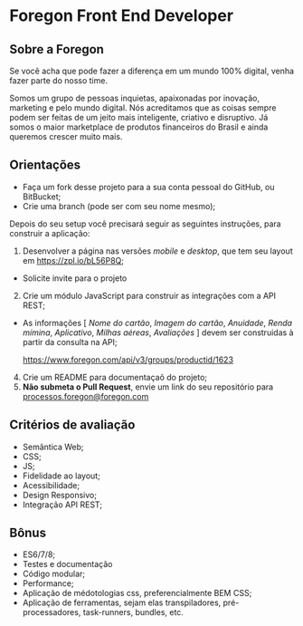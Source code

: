 Foregon Front End Developer
============================

Sobre a Foregon
-----
Se você acha que pode fazer a diferença em um mundo 100% digital, venha fazer parte do nosso time.

Somos um grupo de pessoas inquietas, apaixonadas por inovação, marketing e pelo mundo digital. Nós acreditamos que as coisas sempre podem ser feitas de um jeito mais inteligente, criativo e disruptivo. Já somos o maior marketplace de produtos financeiros do Brasil e ainda queremos crescer muito mais.

Orientações
-----
* Faça um fork desse projeto para a sua conta pessoal do GitHub, ou BitBucket;
* Crie uma branch (pode ser com seu nome mesmo);

Depois do seu setup você precisará seguir as seguintes instruções, para construir a aplicação:

1. Desenvolver a página nas versões *mobile* e *desktop*, que tem seu layout em https://zpl.io/bL56P8Q;
  * Solicite invite para o projeto

2. Crie um módulo JavaScript para construir as integrações com a API REST;
  * As informações [
    *Nome do cartão*, 
    *Imagem do cartão*, 
    *Anuidade*, 
    *Renda mímina*, 
    *Aplicativo*, 
    *Milhas aéreas*, 
    *Avaliações*
  ] devem ser construidas à partir da consulta na API;
  
    https://www.foregon.com/api/v3/groups/productid/1623
  
4. Crie um README para documentaçaõ do projeto;
3. **Não submeta o Pull Request**, envie um link do seu repositório para processos.foregon@foregon.com

Critérios de avaliação
-----
* Semântica Web;
* CSS;
* JS;
* Fidelidade ao layout;
* Acessibilidade;
* Design Responsivo;
* Integração API REST;

Bônus
-----
* ES6/7/8;
* Testes e documentação
* Código modular;
* Performance;
* Aplicação de médotologias css, preferencialmente BEM CSS;
* Aplicação de ferramentas, sejam elas transpiladores, pré-processadores, task-runners, bundles, etc.
